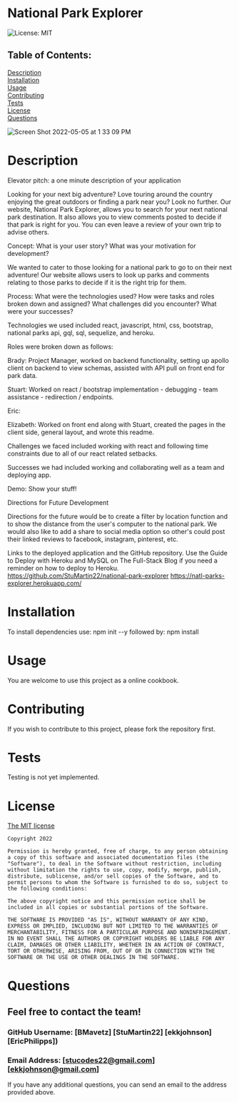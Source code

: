 # National Park Explorer
  ![License: MIT](https://img.shields.io/badge/License-MIT-yellow.svg)<br>
  ## Table of Contents:
  [Description](#description)<br>
  [Installation](#installation)<br>
  [Usage](#usage)<br>
  [Contributing](#contributing)<br>
  [Tests](#tests)<br>
  [License](#license)<br>
  [Questions](#questions)<br>

![Screen Shot 2022-05-05 at 1 33 09 PM](https://user-images.githubusercontent.com/97856843/166995258-40923859-27d5-47c1-abf2-ee13fb7a0ca5.png)

  # Description
 Elevator pitch: a one minute description of your application

Looking for your next big adventure? Love touring around the country enjoying the great outdoors or finding a park near you? Look no further. Our website, National Park Explorer, allows you to search for your next national park destination. It also allows you to view comments posted to decide if that park is right for you. You can even leave a review of your own trip to advise others.

Concept: What is your user story? What was your motivation for development?

We wanted to cater to those looking for a national park to go to on their next adventure! Our website allows users to look up parks and comments relating to those parks to decide if it is the right trip for them. 

Process: What were the technologies used? How were tasks and roles broken down and assigned? What challenges did you encounter? What were your successes?

Technologies we used included react, javascript, html, css, bootstrap, national parks api, gql, sql, sequelize, and heroku.

Roles were broken down as follows:

Brady: Project Manager, worked on backend functionality, setting up apollo client on backend to view schemas, assisted with API pull on front end for park data.

Stuart: Worked on react / bootstrap implementation - debugging - team assistance - redirection / endpoints.

Eric: 

Elizabeth: Worked on front end along with Stuart, created the pages in the client side, general layout, and wrote this readme.

Challenges we faced included working with react and following time constraints due to all of our react related setbacks.

Successes we had included working and collaborating well as a team and deploying app. 

Demo: Show your stuff!

Directions for Future Development

Directions for the future would be to create a filter by location function and to show the distance from the user's computer to the national park. We would also like to add a share to social media option so other's could post their linked reviews to facebook, instagram, pinterest, etc.

Links to the deployed application and the GitHub repository. Use the Guide to Deploy with Heroku and MySQL on The Full-Stack Blog if you need a reminder on how to deploy to Heroku.
https://github.com/StuMartin22/national-park-explorer
https://natl-parks-explorer.herokuapp.com/
<br>
  # Installation
  To install dependencies use: npm init --y  followed by: npm install 
  # Usage
  You are welcome to use this project as a online cookbook.
  # Contributing
  If you wish to contribute to this project, please fork the repository first.
  # Tests
  Testing is not yet implemented.
  # License
  [The MIT license](https://opensource.org/licenses/MIT)
  
    Copyright 2022
    
    Permission is hereby granted, free of charge, to any person obtaining a copy of this software and associated documentation files (the "Software"), to deal in the Software without restriction, including without limitation the rights to use, copy, modify, merge, publish, distribute, sublicense, and/or sell copies of the Software, and to permit persons to whom the Software is furnished to do so, subject to the following conditions:
    
    The above copyright notice and this permission notice shall be included in all copies or substantial portions of the Software.
    
    THE SOFTWARE IS PROVIDED "AS IS", WITHOUT WARRANTY OF ANY KIND, EXPRESS OR IMPLIED, INCLUDING BUT NOT LIMITED TO THE WARRANTIES OF MERCHANTABILITY, FITNESS FOR A PARTICULAR PURPOSE AND NONINFRINGEMENT. IN NO EVENT SHALL THE AUTHORS OR COPYRIGHT HOLDERS BE LIABLE FOR ANY CLAIM, DAMAGES OR OTHER LIABILITY, WHETHER IN AN ACTION OF CONTRACT, TORT OR OTHERWISE, ARISING FROM, OUT OF OR IN CONNECTION WITH THE SOFTWARE OR THE USE OR OTHER DEALINGS IN THE SOFTWARE.
  # Questions
  ## Feel free to contact the team!
  ### GitHub Username: [BMavetz] [StuMartin22] [ekkjohnson] [EricPhilipps])<br>
  ### Email Address:   [stucodes22@gmail.com] [ekkjohnson@gmail.com] <br>
  If you have any additional questions, you can send an email to the address provided above.
